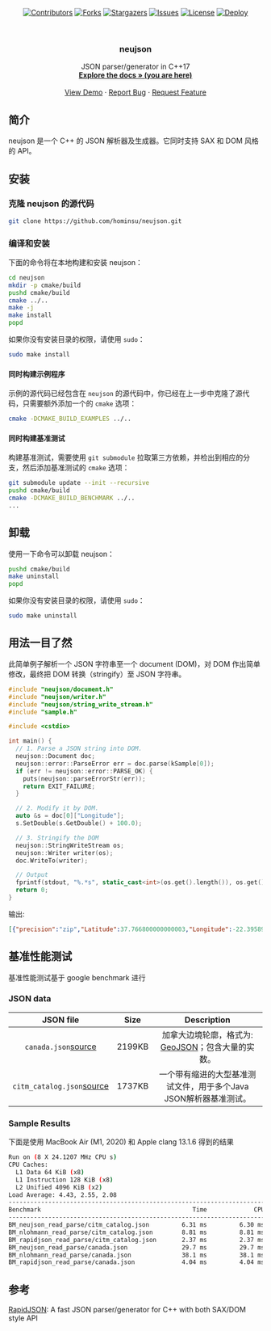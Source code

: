 <div id="top"></div>

<!-- PROJECT SHIELDS -->
<p align="center">
<a href="https://github.com/hominsu/neujson/graphs/contributors"><img src="https://img.shields.io/github/contributors/hominsu/neujson.svg?style=for-the-badge" alt="Contributors"></a>
<a href="https://github.com/hominsu/neujson/network/members"><img src="https://img.shields.io/github/forks/hominsu/neujson.svg?style=for-the-badge" alt="Forks"></a>
<a href="https://github.com/hominsu/neujson/stargazers"><img src="https://img.shields.io/github/stars/hominsu/neujson.svg?style=for-the-badge" alt="Stargazers"></a>
<a href="https://github.com/hominsu/neujson/issues"><img src="https://img.shields.io/github/issues/hominsu/neujson.svg?style=for-the-badge" alt="Issues"></a>
<a href="https://github.com/hominsu/neujson/blob/master/LICENSE"><img src="https://img.shields.io/github/license/hominsu/neujson.svg?style=for-the-badge" alt="License"></a>
<a href="https://github.com/hominsu/neujson/actions/workflows/docker-publish.yml"><img src="https://img.shields.io/github/workflow/status/hominsu/neujson/Docker%20Deploy?style=for-the-badge" alt="Deploy"></a>
</p>


<!-- PROJECT LOGO -->
<br/>
<div align="center">
<!--   <a href="https://github.com/hominsu/neujson">
    <img src="images/logo.png" alt="Logo" width="80" height="80">
  </a> -->

<h3 align="center">neujson</h3>

  <p align="center">
    JSON parser/generator in C++17
    <br/>
    <a href="https://hominsu.github.io/neujson/"><strong>Explore the docs » (you are here)</strong></a>
    <br/>
    <br/>
    <a href="https://github.com/hominsu/neujson">View Demo</a>
    ·
    <a href="https://github.com/hominsu/neujson/issues">Report Bug</a>
    ·
    <a href="https://github.com/hominsu/neujson/issues">Request Feature</a>
  </p>
</div>

## 简介

neujson 是一个 C++ 的 JSON 解析器及生成器。它同时支持 SAX 和 DOM 风格的 API。

## 安装

### 克隆 neujson 的源代码

```bash
git clone https://github.com/hominsu/neujson.git
```

### 编译和安装

下面的命令将在本地构建和安装 neujson：

```bash
cd neujson
mkdir -p cmake/build
pushd cmake/build
cmake ../..
make -j
make install
popd
```

如果你没有安装目录的权限，请使用 `sudo`：

```bash
sudo make install
```

#### 同时构建示例程序

示例的源代码已经包含在 `neujson` 的源代码中，你已经在上一步中克隆了源代码，只需要额外添加一个的 `cmake` 选项：

```bash
cmake -DCMAKE_BUILD_EXAMPLES ../..
```

#### 同时构建基准测试

构建基准测试，需要使用 `git submodule` 拉取第三方依赖，并检出到相应的分支，然后添加基准测试的 `cmake` 选项：

```bash
git submodule update --init --recursive
pushd cmake/build
cmake -DCMAKE_BUILD_BENCHMARK ../..
...
```

## 卸载

使用一下命令可以卸载 neujson：

```bash
pushd cmake/build
make uninstall
popd
```

如果你没有安装目录的权限，请使用 `sudo`：

```bash
sudo make uninstall
```

## 用法一目了然

此简单例子解析一个 JSON 字符串至一个 document (DOM)，对 DOM 作出简单修改，最终把 DOM 转换（stringify）至 JSON 字符串。

```cpp
#include "neujson/document.h"
#include "neujson/writer.h"
#include "neujson/string_write_stream.h"
#include "sample.h"

#include <cstdio>

int main() {
  // 1. Parse a JSON string into DOM.
  neujson::Document doc;
  neujson::error::ParseError err = doc.parse(kSample[0]);
  if (err != neujson::error::PARSE_OK) {
    puts(neujson::parseErrorStr(err));
    return EXIT_FAILURE;
  }

  // 2. Modify it by DOM.
  auto &s = doc[0]["Longitude"];
  s.SetDouble(s.GetDouble() + 100.0);

  // 3. Stringify the DOM
  neujson::StringWriteStream os;
  neujson::Writer writer(os);
  doc.WriteTo(writer);

  // Output
  fprintf(stdout, "%.*s", static_cast<int>(os.get().length()), os.get().data());
  return 0;
}
```

输出:

```json
[{"precision":"zip","Latitude":37.766800000000003,"Longitude":-22.395899999999997,"Address":"","City":"SAN FRANCISCO","State":"CA","Zip":"94107","Country":"US"},{"precision":"zip","Latitude":37.371991000000001,"Longitude":-122.02602,"Address":"","City":"SUNNYVALE","State":"CA","Zip":"94085","Country":"US"}]
```

## 基准性能测试

基准性能测试基于 google benchmark 进行

### JSON data

|                          JSON file                           |  Size  |                         Description                          |
| :----------------------------------------------------------: | :----: | :----------------------------------------------------------: |
| `canada.json`[source](https://github.com/mloskot/json_benchmark/blob/master/data/canada.json) | 2199KB | 加拿大边境轮廓，格式为: [GeoJSON](http://geojson.org/)；包含大量的实数。 |
| `citm_catalog.json`[source](https://github.com/RichardHightower/json-parsers-benchmark/blob/master/data/citm_catalog.json) | 1737KB | 一个带有缩进的大型基准测试文件，用于多个Java JSON解析器基准测试。 |

### Sample Results

下面是使用 MacBook Air (M1, 2020) 和 Apple clang 13.1.6 得到的结果

```bash
Run on (8 X 24.1207 MHz CPU s)
CPU Caches:
  L1 Data 64 KiB (x8)
  L1 Instruction 128 KiB (x8)
  L2 Unified 4096 KiB (x2)
Load Average: 4.43, 2.55, 2.08
------------------------------------------------------------------------------------
Benchmark                                          Time             CPU   Iterations
------------------------------------------------------------------------------------
BM_neujson_read_parse/citm_catalog.json         6.31 ms         6.30 ms           80
BM_nlohmann_read_parse/citm_catalog.json        8.81 ms         8.81 ms           78
BM_rapidjson_read_parse/citm_catalog.json       2.37 ms         2.37 ms          295
BM_neujson_read_parse/canada.json               29.7 ms         29.7 ms           23
BM_nlohmann_read_parse/canada.json              38.1 ms         38.1 ms           18
BM_rapidjson_read_parse/canada.json             4.04 ms         4.04 ms          172
```

## 参考

[RapidJSON](https://github.com/Tencent/rapidjson): A fast JSON parser/generator for C++ with both SAX/DOM style API
